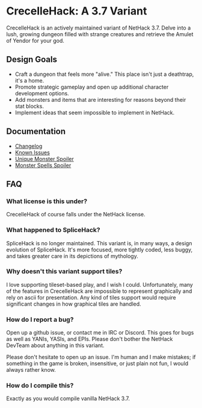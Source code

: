 # CrecelleHack: A 3.7 Variant

CrecelleHack is an actively maintained variant of NetHack 3.7. Delve into
a lush, growing dungeon filled with strange creatures and retrieve the
Amulet of Yendor for your god.

## Design Goals

- Craft a dungeon that feels more "alive." This place isn't just a deathtrap,
  it's a home.
- Promote strategic gameplay and open up additional character development
  options.
- Add monsters and items that are interesting for reasons beyond their stat
  blocks.
- Implement ideas that seem impossible to implement in NetHack.

## Documentation

- [Changelog](doc/variantfixes.md)
- [Known Issues](doc/variantknownissues.md)
- [Unique Monster Spoiler](doc/variantuniques.md)
- [Monster Spells Spoiler](doc/variantspells.md)

## FAQ

### What license is this under?

CrecelleHack of course falls under the NetHack license.

### What happened to SpliceHack?

SpliceHack is no longer maintained. This variant is, in many ways, a design
evolution of SpliceHack. It's more focused, more tightly coded, less buggy,
and takes greater care in its depictions of mythology.

### Why doesn't this variant support tiles?

I love supporting tileset-based play, and I wish I could. Unfortunately, many
of the features in CrecelleHack are impossible to represent graphically and
rely on ascii for presentation. Any kind of tiles support would require
significant changes in how graphical tiles are handled.

### How do I report a bug?

Open up a github issue, or contact me in IRC or Discord. This goes for bugs
as well as YANIs, YASIs, and EPIs. Please don't bother the NetHack DevTeam
about anything in this variant.

Please don't hesitate to open up an issue. I'm human and I make mistakes; 
if something in the game is broken, insensitive, or just plain not fun, I would
always rather know.

### How do I compile this?

Exactly as you would compile vanilla NetHack 3.7.